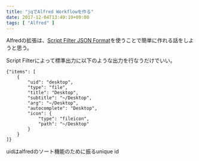 ```yaml
---
title: "jqでAlfred Workflowを作る"
date: 2017-12-04T13:49:19+09:00
tags: [ "Alfred" ]
---
```


Alfredの拡張は、[Script Filter JSON Format](https://www.alfredapp.com/help/workflows/inputs/script-filter/json/)を使うことで簡単に作れる話をしようと思う。

Script Filterによって標準出力に以下のような出力を行なうだけでいい。

```
{"items": [
    {
        "uid": "desktop",
        "type": "file",
        "title": "Desktop",
        "subtitle": "~/Desktop",
        "arg": "~/Desktop",
        "autocomplete": "Desktop",
        "icon": {
            "type": "fileicon",
            "path": "~/Desktop"
        }
    }
]}
```

uidはalfredのソート機能のために振るunique id

